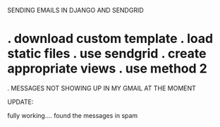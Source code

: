 SENDING EMAILS IN DJANGO AND SENDGRID

. download custom template
. load static files
. use sendgrid
. create appropriate views
. use method 2
=======================================================
. MESSAGES NOT SHOWING UP IN MY GMAIL AT THE MOMENT


UPDATE:

fully working.... found the messages in spam